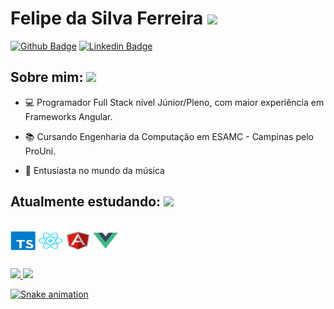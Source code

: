 # Felipe da Silva Ferreira <img src="https://github.com/TheDudeThatCode/TheDudeThatCode/blob/master/Assets/Mario_Hello_Big.gif?raw=true" width="29px">

[![Github Badge](https://img.shields.io/badge/GitHub-100000?style=for-the-badge&logo=github&logoColor=white&link=https://github.com/fs-ferreira)](https://github.com/fs-ferreira) [![Linkedin Badge](https://img.shields.io/badge/LinkedIn-0077B5?style=for-the-badge&logo=linkedin&logoColor=white&link=https://www.linkedin.com/in/felipe-ferreira-ab6a8b199/)](https://www.linkedin.com/in/felipe-ferreira-ab6a8b199/)

## Sobre mim: <img src="https://github.com/TheDudeThatCode/TheDudeThatCode/blob/master/Assets/Point_Down.gif?raw=true" width="12px">
- 💻 Programador Full Stack nível Júnior/Pleno, com maior experiência em Frameworks Angular.

- 📚 Cursando Engenharia da Computação em ESAMC - Campinas pelo ProUni.

- 🎵 Entusiasta no mundo da música

## Atualmente estudando: <img src="https://github.com/TheDudeThatCode/TheDudeThatCode/blob/master/Assets/Point_Down.gif?raw=true" width="12px">
<div style="display: inline_block"><br>
  <img align="center" alt="Felipe-Ts" height="30" width="40" src="https://raw.githubusercontent.com/devicons/devicon/master/icons/typescript/typescript-plain.svg">
  <img align="center" alt="Felipe-React" height="30" width="40" src="https://raw.githubusercontent.com/devicons/devicon/master/icons/react/react-original.svg">
  <img align="center" alt="Felipe-Angular" height="30" width="40" src="https://raw.githubusercontent.com/devicons/devicon/master/icons/angularjs/angularjs-original.svg">
  <img align="center" alt="Felipe-Vue" height="30" width="40" src="https://raw.githubusercontent.com/devicons/devicon/master/icons/vuejs/vuejs-original.svg">  
 
  
</div>

##

<div>
  <a href="https://github.com/fs-ferreira">
  <img height="150em" src="https://github-readme-stats.vercel.app/api?username=fs-ferreira&show_icons=true&theme=dracula&include_all_commits=true&count_private=true"/>
  <img height="150em" src="https://github-readme-stats.vercel.app/api/top-langs/?username=fs-ferreira&layout=compact&langs_count=16&theme=dracula"/>
</div>

![Snake animation](https://github.com/fs-ferreira/fs-ferreira/blob/output/github-contribution-grid-snake.svg)
